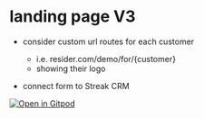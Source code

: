 # landing page V3

- consider custom url routes for each customer

  - i.e. resider.com/demo/for/{customer}
  - showing their logo

- connect form to Streak CRM

[![Open in Gitpod](https://gitpod.io/button/open-in-gitpod.svg)](https://gitpod.io/#https://github.com/mcgrealife/resider-landing-v3)
